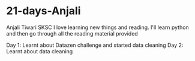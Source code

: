 # 21-days-Anjali
Anjali Tiwari
SKSC
I love learning new things and reading.
I'll learn python and then go through all the reading material provided

Day 1: Learnt about Datazen challenge and started data cleaning
Day 2: Learnt about data cleaning
